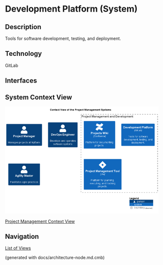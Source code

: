 # Development Platform (System)
## Description
Tools for software development, testing, and deployment.

## Technology
GitLab


## Interfaces

## System Context View
![Context View of the Project Management Systems](../../mybank/project-management/context-view.png)

[Project Management Context View](../../mybank/project-management/context-view.md)


## Navigation
[List of Views](../../views.md)

(generated with docs/architecture-node.md.cmb)
